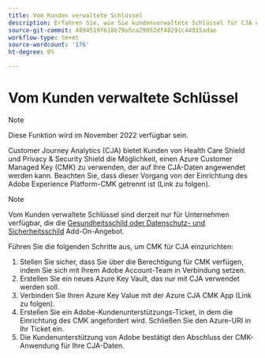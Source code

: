 ```yaml
---
title: Vom Kunden verwaltete Schlüssel
description: Erfahren Sie, wie Sie kundenverwaltete Schlüssel für CJA einrichten.
source-git-commit: 4894519f618b79a5ca29952df48291c44915adae
workflow-type: tm+mt
source-wordcount: '176'
ht-degree: 0%

---
```


# Vom Kunden verwaltete Schlüssel

>[!NOTE]
>
>Diese Funktion wird im November 2022 verfügbar sein.

Customer Journey Analytics (CJA) bietet Kunden von Health Care Shield und Privacy &amp; Security Shield die Möglichkeit, einen Azure Customer Managed Key (CMK) zu verwenden, der auf Ihre CJA-Daten angewendet werden kann.  Beachten Sie, dass dieser Vorgang von der Einrichtung des Adobe Experience Platform-CMK getrennt ist (Link zu folgen).

>[!NOTE]
>
>Vom Kunden verwaltete Schlüssel sind derzeit nur für Unternehmen verfügbar, die die [Gesundheitsschild oder Datenschutz- und Sicherheitsschild](https://experienceleague.adobe.com/docs/blueprints-learn/architecture/vertical-blueprints/healthcare-vertical.html%3Flang%3Den) Add-On-Angebot.

Führen Sie die folgenden Schritte aus, um CMK für CJA einzurichten:

1. Stellen Sie sicher, dass Sie über die Berechtigung für CMK verfügen, indem Sie sich mit Ihrem Adobe Account-Team in Verbindung setzen.
1. Erstellen Sie ein neues Azure Key Vault, das nur mit CJA verwendet werden soll.
1. Verbinden Sie Ihren Azure Key Value mit der Azure CJA CMK App (Link zu folgen).
1. Erstellen Sie ein Adobe-Kundenunterstützungs-Ticket, in dem die Einrichtung des CMK angefordert wird. Schließen Sie den Azure-URI in Ihr Ticket ein.
1. Die Kundenunterstützung von Adobe bestätigt den Abschluss der CMK-Anwendung für Ihre CJA-Daten.
